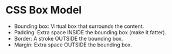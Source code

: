 CSS Box Model
=====================
- Bounding box: Virtual box that surrounds the content.
- Padding: Extra space INSIDE the bounding box (make it fatter).
- Border: A stroke OUTSIDE the bounding box.
- Margin: Extra space OUTSIDE the bounding box.
